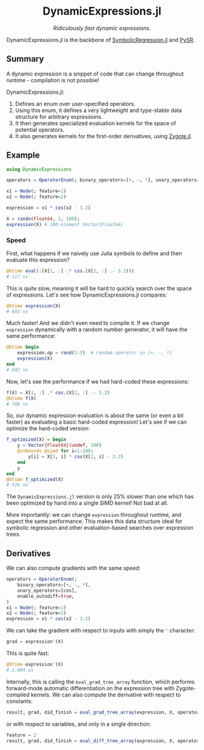 <div align="center">

# DynamicExpressions.jl

*Ridiculously fast dynamic expressions.*

</div>

DynamicExpressions.jl is the backbone of 
[SymbolicRegression.jl](https://github.com/MilesCranmer/SymbolicRegression.jl) and
[PySR](https://github.com/MilesCranmer/PySR).

## Summary

A dynamic expression is a snippet of code that can change throughout
runtime - compilation is not possible!

DynamicExpressions.jl:
1. Defines an enum over user-specified operators.
2. Using this enum, it defines a very lightweight
and type-stable data structure for arbitrary expressions.
3. It then generates specialized evaluation kernels for
the space of potential operators.
4. It also generates kernels for the first-order derivatives, using [Zygote.jl](https://github.com/FluxML/Zygote.jl).

## Example

```julia
using DynamicExpressions

operators = OperatorEnum(; binary_operators=[+, -, *], unary_operators=[cos])

x1 = Node(; feature=1)
x2 = Node(; feature=2)

expression = x1 * cos(x2 - 3.2)

X = randn(Float64, 2, 100);
expression(X) # 100-element Vector{Float64}
```

### Speed

First, what happens if we naively use Julia symbols to define
and then evaluate this expression?

```julia
@btime eval(:(X[1, :] .* cos.(X[2, :] .- 3.2)))
# 117 us
```

This is quite slow, meaning it will be hard to
quickly search over the space of expressions.
Let's see how DynamicExpressions.jl compares:

```julia
@btime expression(X)
# 693 ns
```

Much faster!
And we didn't even need to compile it.
If we change `expression` dynamically with a random number generator,
it will have the same performance:

```julia
@btime begin
    expression.op = rand(1:3)  # random operator in [+, -, *]
    expression(X)
end
# 842 ns
```

Now, let's see the performance if we had hard-coded these expressions:

```julia
f(X) = X[1, :] .* cos.(X[2, :] .- 3.2)
@btime f(X)
# 708 ns
```

So, our dynamic expression evaluation is about the same (or even a bit faster)
as evaluating a basic hard-coded expression!
Let's see if we can optimize the hard-coded version:

```julia
f_optimized(X) = begin
    y = Vector{Float64}(undef, 100)
    @inbounds @simd for i=1:100;
        y[i] = X[1, i] * cos(X[2, i] - 3.2)
    end
    y
end
@btime f_optimized(X)
# 526 ns
```

The `DynamicExpressions.jl` version is only 25% slower than one which
has been optimized by hand into a single SIMD kernel! Not bad at all.

More importantly: we can change `expression` throughout runtime,
and expect the same performance.
This makes this data structure ideal for symbolic
regression and other evaluation-based searches
over expression trees.


## Derivatives

We can also compute gradients with the same speed:

```julia
operators = OperatorEnum(;
    binary_operators=[+, -, *],
    unary_operators=[cos],
    enable_autodiff=true,
)
x1 = Node(; feature=1)
x2 = Node(; feature=2)
expression = x1 * cos(x2 - 3.2)
```

We can take the gradient with respect to inputs
with simply the `'` character:

```julia
grad = expression'(X)
```

This is quite fast:

```julia
@btime expression'(X)
# 2.894 us
```

Internally, this is calling the `eval_grad_tree_array` function,
which performs forward-mode automatic differentiation
on the expression tree with Zygote-compiled kernels.
We can also compute the derivative with respect to constants:

```julia
result, grad, did_finish = eval_grad_tree_array(expression, X, operators; variable=false)
```

or with respect to variables, and only in a single direction:

```julia
feature = 2
result, grad, did_finish = eval_diff_tree_array(expression, X, operators, feature)
```

